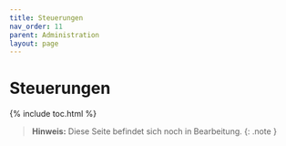```yaml
---
title: Steuerungen
nav_order: 11
parent: Administration
layout: page
---
```


# Steuerungen
{% include toc.html %}

> **Hinweis:** Diese Seite befindet sich noch in Bearbeitung.
{: .note }
